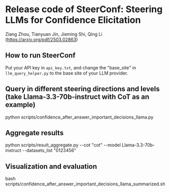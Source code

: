 
# Release code of SteerConf: Steering LLMs for Confidence Elicitation
Ziang Zhou, Tianyuan Jin, Jieming Shi, Qing Li (https://arxiv.org/pdf/2503.02863)


 

## How to run SteerConf 

Put your API key in `api_key.txt`, and change the "base_site" in `llm_query_helper.py` to the base site of your LLM provider.


## Query in different steering directions and levels (take Llama-3.3-70b-instruct with CoT as an example)

python scripts/confidence_after_answer_important_decisions_llama.py 

## Aggregate results

python scripts/result_aggregate.py --cot "cot" --model Llama-3.3-70b-instruct --datasets_list "0123456"  

## Visualization and evaluation

bash scripts/confidence_after_answer_important_decisions_llama_summarized.sh


